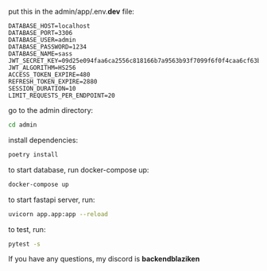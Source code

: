 put this in the admin/app/.env.**dev** file:
```env
DATABASE_HOST=localhost
DATABASE_PORT=3306
DATABASE_USER=admin
DATABASE_PASSWORD=1234
DATABASE_NAME=sass
JWT_SECRET_KEY=09d25e094faa6ca2556c818166b7a9563b93f7099f6f0f4caa6cf63b88e8d3e7
JWT_ALGORITHM=HS256
ACCESS_TOKEN_EXPIRE=480
REFRESH_TOKEN_EXPIRE=2880
SESSION_DURATION=10
LIMIT_REQUESTS_PER_ENDPOINT=20
```
go to the admin directory:
```sh
cd admin
```
install dependencies:
```sh
poetry install
```
to start database, run docker-compose up:
```sh
docker-compose up
```
to start fastapi server, run:
```sh
uvicorn app.app:app --reload
```
to test, run:
```sh
pytest -s
```
If you have any questions, my discord is **backendblaziken**


